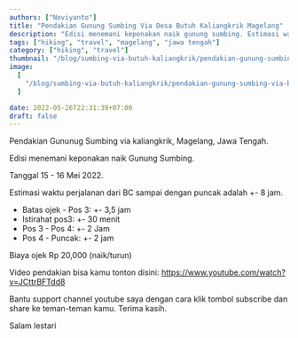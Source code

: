 ```yaml
---
authors: ["Noviyanto"]
title: "Pendakian Gunung Sumbing Via Desa Butuh Kaliangkrik Magelang"
description: "Edisi menemani keponakan naik gunung sumbing. Estimasi waktu dan biaya ojek gunung sumbing. Video pendakian gunung sumbing via kaliangkrik, Magelang, Jawa Tengah"
tags: ["hiking", "travel", "magelang", "jawa tengah"]
category: ["hiking", "travel"]
thumbnail: "/blog/sumbing-via-butuh-kaliangkrik/pendakian-gunung-sumbing-via-butuh-kaliangkrik.jpg"
image:
  [
    "/blog/sumbing-via-butuh-kaliangkrik/pendakian-gunung-sumbing-via-butuh-kaliangkrik.jpg",
  ]

date: 2022-05-26T22:31:39+07:00
draft: false
---
```


Pendakian Gununug Sumbing via kaliangkrik, Magelang, Jawa Tengah.

Edisi menemani keponakan naik Gunung Sumbing.

Tanggal 15 - 16 Mei 2022.

Estimasi waktu perjalanan dari BC sampai dengan puncak adalah +- 8 jam.

- Batas ojek - Pos 3: +- 3,5 jam
- Istirahat pos3: +- 30 menit
- Pos 3 - Pos 4: +- 2 Jam
- Pos 4 - Puncak: +- 2 jam

Biaya ojek Rp 20,000 (naik/turun)

Video pendakian bisa kamu tonton disini: https://www.youtube.com/watch?v=JCttrBFTdd8

Bantu support channel youtube saya dengan cara klik tombol subscribe dan share ke teman-teman kamu. Terima kasih.

Salam lestari
